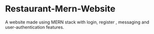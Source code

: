 # Restaurant-Mern-Website
A website made using MERN stack with login, register , messaging and user-authentication features.

